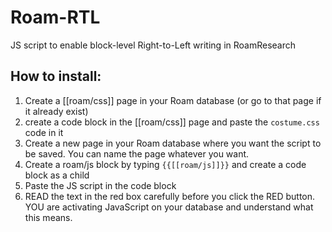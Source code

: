 # Roam-RTL

JS script to enable block-level Right-to-Left writing in RoamResearch  

## How to install:

1. Create a [[roam/css]] page in your Roam database (or go to that page if it already exist)
2. create a code block in the [[roam/css]] page and paste the `costume.css` code in it
3. Create a new page in your Roam database where you want the script to be saved. You can name the page whatever you want. 
4. Create a roam/js block by typing `{{[[roam/js]]}}` and create a code block as a child
5. Paste the JS script in the code block
6. READ the text in the red box carefully before you click the RED button. YOU are activating JavaScript on your database and understand what this means.
